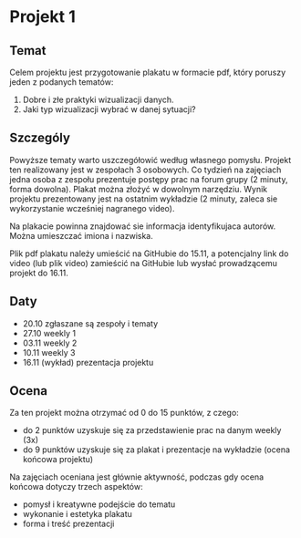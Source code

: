 # Projekt 1

## Temat

Celem projektu jest przygotowanie plakatu w formacie pdf, który poruszy jeden z podanych tematów:

1. Dobre i złe praktyki wizualizacji danych.
2. Jaki typ wizualizacji wybrać w danej sytuacji?


## Szczególy

Powyższe tematy warto uszczegółowić według własnego pomysłu. Projekt ten realizowany jest w zespołach 3 osobowych.
Co tydzień na zajęciach jedna osoba z zespołu prezentuje postępy prac na forum grupy (2 minuty, forma dowolna). Plakat można złożyć
w dowolnym narzędziu. Wynik projektu prezentowany jest na ostatnim wykładzie (2 minuty, zaleca sie wykorzystanie wcześniej nagranego video).

Na plakacie powinna znajdować sie informacja identyfikujaca autorów. Można umieszczać imiona i nazwiska.

Plik pdf plakatu należy umieścić na GitHubie do 15.11, a potencjalny link do video (lub plik video) zamieścić na GitHubie lub wysłać prowadzącemu projekt do 16.11.

## Daty

- 20.10 zgłaszane są zespoły i tematy
- 27.10 weekly 1
- 03.11 weekly 2
- 10.11 weekly 3
- 16.11 (wykład) prezentacja projektu 


## Ocena

Za ten projekt można otrzymać od 0 do 15 punktów, z czego:
- do 2 punktów uzyskuje się za przedstawienie prac na danym weekly (3x)
- do 9 punktów uzyskuje się za plakat i prezentacje na wykładzie (ocena końcowa projektu)

Na zajęciach oceniana jest głównie aktywność, podczas gdy ocena końcowa dotyczy trzech aspektów:

- pomysł i kreatywne podejście do tematu
- wykonanie i estetyka plakatu
- forma i treść prezentacji
